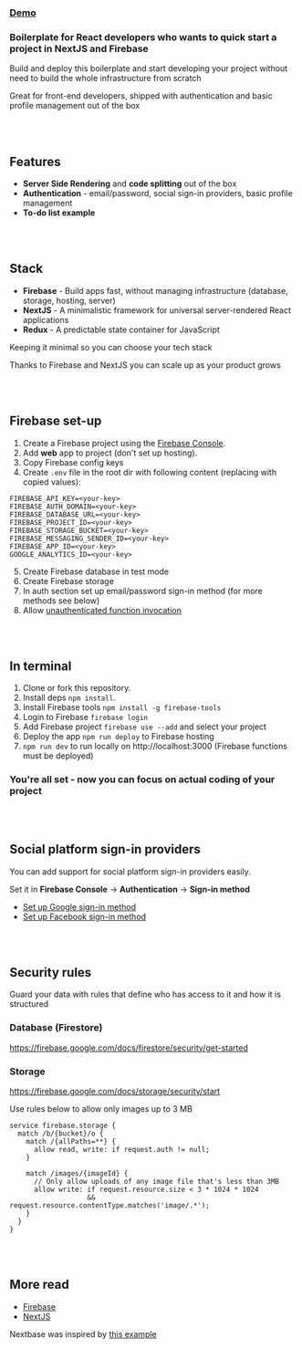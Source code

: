 ### <a href="https://nextbase-e74ee.firebaseapp.com/">Demo</a>

### Boilerplate for React developers who wants to quick start a project in NextJS and Firebase

<!--Set-up, build and deploy in 10 minutes-->
<!--Deploy this app in 5 minutes and start developing-->

Build and deploy this boilerplate and start developing your project without need to build the whole infrastructure from scratch

Great for front-end developers, shipped with authentication and basic profile management out of the box


<br /><br />
## Features
- **Server Side Rendering** and **code splitting** out of the box
- **Authentication** - email/password, social sign-in providers, basic profile management
- **To-do list example**


<br /><br />
## Stack
- **Firebase** - Build apps fast, without managing infrastructure (database, storage, hosting, server)
- **NextJS** - A minimalistic framework for universal server-rendered React applications
- **Redux** - A predictable state container for JavaScript

Keeping it minimal so you can choose your tech stack

Thanks to Firebase and NextJS you can scale up as your product grows


<br /><br />
## Firebase set-up
 1. Create a Firebase project using the [Firebase Console](https://console.firebase.google.com).
 2. Add **web** app to project (don't set up hosting).
 3. Copy Firebase config keys
 4. Create `.env` file in the root dir with following content (replacing <your-key> with copied values):
 ```
 FIREBASE_API_KEY=<your-key>
 FIREBASE_AUTH_DOMAIN=<your-key>
 FIREBASE_DATABASE_URL=<your-key>
 FIREBASE_PROJECT_ID=<your-key>
 FIREBASE_STORAGE_BUCKET=<your-key>
 FIREBASE_MESSAGING_SENDER_ID=<your-key>
 FIREBASE_APP_ID=<your-key>
 GOOGLE_ANALYTICS_ID=<your-key>
 ```
 5. Create Firebase database in test mode
 6. Create Firebase storage
 7. In auth section set up email/password sign-in method (for more methods see below)
 8. Allow [unauthenticated function invocation](https://cloud.google.com/functions/docs/securing/managing-access-iam#allowing_unauthenticated_function_invocation)
 


<br /><br />
## In terminal
 1. Clone or fork this repository.
 1. Install deps `npm install`.
 1. Install Firebase tools `npm install -g firebase-tools`
 1. Login to Firebase `firebase login`
 1. Add Firebase project `firebase use --add` and select your project
 1. Deploy the app `npm run deploy` to Firebase hosting
 1. `npm run dev` to run locally on http://localhost:3000 (Firebase functions must be deployed)

### You're all set - now you can focus on actual coding of your project


<br /><br />
## Social platform sign-in providers
You can add support for social platform sign-in providers easily.

Set it in **Firebase Console** -> **Authentication** -> **Sign-in method**

- [Set up Google sign-in method](https://firebase.google.com/docs/auth/web/google-signin)
- [Set up Facebook sign-in method](https://firebase.google.com/docs/auth/web/facebook-login)


<!--## Sending emails via Gmail-->
<!--To be able to send emails with your Gmail account-->
<!--- enable access to **[Less Secure Apps](https://myaccount.google.com/lesssecureapps)** and **[Display Unlock Captcha](https://accounts.google.com/b/0/DisplayUnlockCaptcha)**-->
<!--- for accounts with 2-step verification enabled **[Generate an App Password](https://support.google.com/accounts/answer/185833)**-->
<!--- set account credentials in terminal:-->
<!--```-->
<!--firebase functions:config:set gmail.email="your@gmail.com" gmail.password="youpassword"-->
<!--```-->


<br /><br />
## Security rules
Guard your data with rules that define who has access to it and how it is structured

### Database (Firestore)
https://firebase.google.com/docs/firestore/security/get-started

### Storage
https://firebase.google.com/docs/storage/security/start

Use rules below to allow only images up to 3 MB
```
service firebase.storage {
  match /b/{bucket}/o {
    match /{allPaths=**} {
      allow read, write: if request.auth != null;
    }

    match /images/{imageId} {
      // Only allow uploads of any image file that's less than 3MB
      allow write: if request.resource.size < 3 * 1024 * 1024
                   && request.resource.contentType.matches('image/.*');
    }
  }
}
```


<br /><br />
## More read
- [Firebase](https://firebase.google.com/docs/web/setup)
- [NextJS](https://nextjs.org/learn/basics/getting-started)


Nextbase was inspired by [this example](https://github.com/zeit/next.js/tree/canary/examples/with-firebase-hosting)


